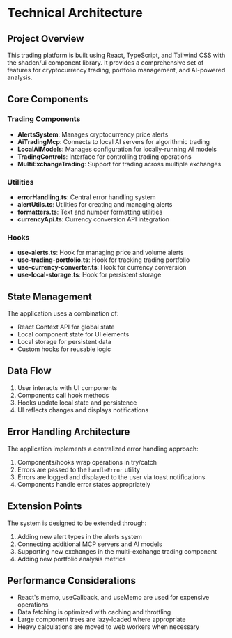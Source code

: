 
# Technical Architecture

## Project Overview

This trading platform is built using React, TypeScript, and Tailwind CSS with the shadcn/ui component library. It provides a comprehensive set of features for cryptocurrency trading, portfolio management, and AI-powered analysis.

## Core Components

### Trading Components

- **AlertsSystem**: Manages cryptocurrency price alerts
- **AiTradingMcp**: Connects to local AI servers for algorithmic trading
- **LocalAiModels**: Manages configuration for locally-running AI models
- **TradingControls**: Interface for controlling trading operations
- **MultiExchangeTrading**: Support for trading across multiple exchanges

### Utilities

- **errorHandling.ts**: Central error handling system
- **alertUtils.ts**: Utilities for creating and managing alerts
- **formatters.ts**: Text and number formatting utilities
- **currencyApi.ts**: Currency conversion API integration

### Hooks

- **use-alerts.ts**: Hook for managing price and volume alerts
- **use-trading-portfolio.ts**: Hook for tracking trading portfolio
- **use-currency-converter.ts**: Hook for currency conversion
- **use-local-storage.ts**: Hook for persistent storage

## State Management

The application uses a combination of:

- React Context API for global state
- Local component state for UI elements
- Local storage for persistent data
- Custom hooks for reusable logic

## Data Flow

1. User interacts with UI components
2. Components call hook methods
3. Hooks update local state and persistence
4. UI reflects changes and displays notifications

## Error Handling Architecture

The application implements a centralized error handling approach:

1. Components/hooks wrap operations in try/catch
2. Errors are passed to the `handleError` utility
3. Errors are logged and displayed to the user via toast notifications
4. Components handle error states appropriately

## Extension Points

The system is designed to be extended through:

1. Adding new alert types in the alerts system
2. Connecting additional MCP servers and AI models
3. Supporting new exchanges in the multi-exchange trading component
4. Adding new portfolio analysis metrics

## Performance Considerations

- React's memo, useCallback, and useMemo are used for expensive operations
- Data fetching is optimized with caching and throttling
- Large component trees are lazy-loaded where appropriate
- Heavy calculations are moved to web workers when necessary
